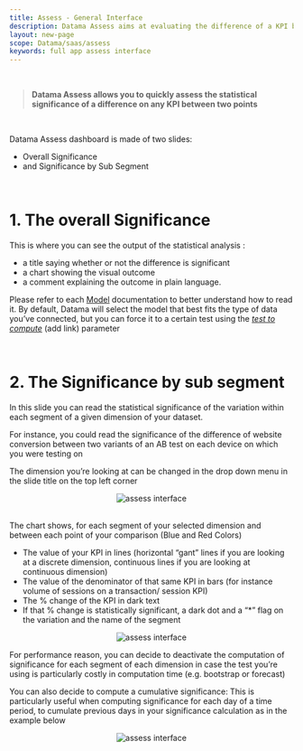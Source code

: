 ```yaml
---
title: Assess - General Interface
description: Datama Assess aims at evaluating the difference of a KPI between two populations of interest.
layout: new-page
scope: Datama/saas/assess
keywords: full app assess interface
---
```


<br>

> **Datama Assess allows you to quickly assess the statistical significance of a difference on any KPI between two points**

<br>

Datama Assess dashboard is made of two slides: 

* Overall Significance
* and Significance by Sub Segment

<br>

# 1. <b>The overall Significance</b>

This is where you can see the output of the statistical analysis : 
- a title saying whether or not the difference is significant
- a chart showing the visual outcome
- a comment explaining the outcome in plain language.

Please refer to each [Model]({{site.url}}/{{site.baseurl}}/core_app/new/assess/model.html) documentation to better understand how to read it. 
By default, Datama will select the model that best fits the type of data you’ve connected, but you can force it to a certain test using the <i>[test to compute]({{site.url}}/{{site.baseurl}}/core_app/new/assess/model.html)</i> (add link) parameter

<br>

# 2. <b>The Significance by sub segment</b>

In this slide you can read the statistical significance of the variation within each segment of a given dimension of your dataset.

For instance, you could read the significance of the difference of website conversion between two variants of an AB test on each device on which you were testing on

The dimension you’re looking at can be changed in the drop down menu in the slide title on the top left corner

<center><img src="{{site.url}}/{{site.baseurl}}/core_app/new/assess/images/assess_interfaceSubSegment.gif" alt="assess interface" style="height:350px:" /></center>


<br>

The chart shows, for each segment of your selected dimension and between each point of your comparison (Blue and Red Colors)

- The value of your KPI in lines (horizontal “gant” lines if you are looking at a discrete dimension, continuous lines if you are looking at continuous dimension)
- The value of the denominator of that same KPI in bars (for instance volume of sessions on a transaction/ session KPI)
- The % change of the KPI in dark text
- If that % change is statistically significant, a dark dot and a “*” flag on the variation and the name of the segment 

<center><img src="{{site.url}}/{{site.baseurl}}/core_app/new/assess/images/assess_interface2.png" alt="assess interface" /></center>

For performance reason, you can decide to deactivate the computation of significance for each segment of each dimension in case the test you’re using is particularly costly in computation time (e.g. bootstrap or forecast)

You can also decide to compute a cumulative significance: This is particularly useful when computing significance for each day of a time period, to cumulate previous days in your significance calculation as in the example below 


<center><img src="{{site.url}}/{{site.baseurl}}/core_app/new/assess/images/assess_interface3.png" alt="assess interface" /></center>
